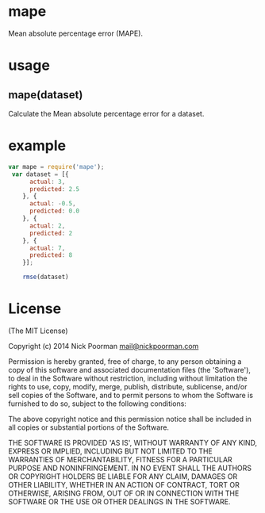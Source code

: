 # mape

Mean absolute percentage error (MAPE).

# usage
## mape(dataset)

Calculate the Mean absolute percentage error for a dataset.

# example

```javascript
var mape = require('mape');
 var dataset = [{
      actual: 3,
      predicted: 2.5
    }, {
      actual: -0.5,
      predicted: 0.0
    }, {
      actual: 2,
      predicted: 2
    }, {
      actual: 7,
      predicted: 8
    }];

    rmse(dataset)
```


# License

(The MIT License)

Copyright (c) 2014 Nick Poorman <mail@nickpoorman.com>

Permission is hereby granted, free of charge, to any person obtaining a copy of this software and associated documentation files (the 'Software'), to deal in the Software without restriction, including without limitation the rights to use, copy, modify, merge, publish, distribute, sublicense, and/or sell copies of the Software, and to permit persons to whom the Software is furnished to do so, subject to the following conditions:

The above copyright notice and this permission notice shall be included in all copies or substantial portions of the Software.

THE SOFTWARE IS PROVIDED 'AS IS', WITHOUT WARRANTY OF ANY KIND, EXPRESS OR IMPLIED, INCLUDING BUT NOT LIMITED TO THE WARRANTIES OF MERCHANTABILITY, FITNESS FOR A PARTICULAR PURPOSE AND NONINFRINGEMENT. IN NO EVENT SHALL THE AUTHORS OR COPYRIGHT HOLDERS BE LIABLE FOR ANY CLAIM, DAMAGES OR OTHER LIABILITY, WHETHER IN AN ACTION OF CONTRACT, TORT OR OTHERWISE, ARISING FROM, OUT OF OR IN CONNECTION WITH THE SOFTWARE OR THE USE OR OTHER DEALINGS IN THE SOFTWARE.
